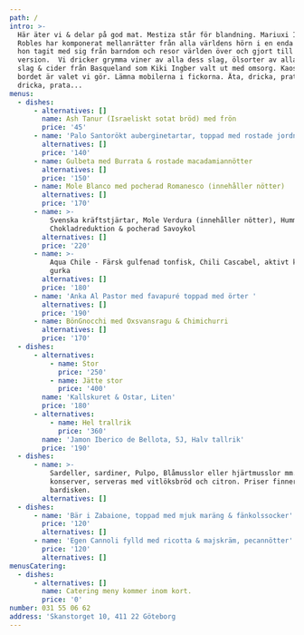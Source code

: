 ```yaml
---
path: /
intro: >-
  Här äter vi & delar på god mat. Mestiza står för blandning. Mariuxi Ingber
  Robles har komponerat mellanrätter från alla världens hörn i en enda röra som
  hon tagit med sig från barndom och resor världen över och gjort till sin egen
  version.  Vi dricker grymma viner av alla dess slag, ölsorter av alla dess
  slag & cider från Basqueland som Kiki Ingber valt ut med omsorg. Kaos på
  bordet är valet vi gör. Lämna mobilerna i fickorna. Äta, dricka, prata, äta
  dricka, prata...
menus:
  - dishes:
      - alternatives: []
        name: Ash Tanur (Israeliskt sotat bröd) med frön
        price: '45'
      - name: 'Palo Santorökt auberginetartar, toppad med rostade jordnötter'
        alternatives: []
        price: '140'
      - name: Gulbeta med Burrata & rostade macadamiannötter
        alternatives: []
        price: '150'
      - name: Mole Blanco med pocherad Romanesco (innehåller nötter)
        alternatives: []
        price: '170'
      - name: >-
          Svenska kräftstjärtar, Mole Verdura (innehåller nötter), Hummer och
          Chokladreduktion & pocherad Savoykol
        alternatives: []
        price: '220'
      - name: >-
          Aqua Chile - Färsk gulfenad tonfisk, Chili Cascabel, aktivt kol &
          gurka
        alternatives: []
        price: '180'
      - name: 'Anka Al Pastor med favapuré toppad med örter '
        alternatives: []
        price: '190'
      - name: BönGnocchi med Oxsvansragu & Chimichurri
        alternatives: []
        price: '170'
  - dishes:
      - alternatives:
          - name: Stor
            price: '250'
          - name: Jätte stor
            price: '400'
        name: 'Kallskuret & Ostar, Liten'
        price: '180'
      - alternatives:
          - name: Hel trallrik
            price: '360'
        name: 'Jamon Iberico de Bellota, 5J, Halv tallrik'
        price: '190'
  - dishes:
      - name: >-
          Sardeller, sardiner, Pulpo, Blåmusslor eller hjärtmusslor mm. i
          konserver, serveras med vitlöksbröd och citron. Priser finner ni på
          bardisken.
        alternatives: []
  - dishes:
      - name: 'Bär i Zabaione, toppad med mjuk maräng & fänkolssocker'
        price: '120'
        alternatives: []
      - name: 'Egen Cannoli fylld med ricotta & majskräm, pecannötter'
        price: '120'
        alternatives: []
menusCatering:
  - dishes:
      - alternatives: []
        name: Catering meny kommer inom kort.
        price: '0'
number: 031 55 06 62
address: 'Skanstorget 10, 411 22 Göteborg                                     '
---
```


